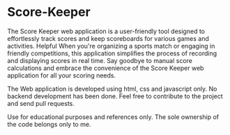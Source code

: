 # Score-Keeper

The Score Keeper web application is a user-friendly tool designed to effortlessly track scores and keep scoreboards for various games and activities. Helpful When you're organizing a sports match or engaging in friendly competitions, this application simplifies the process of recording and displaying scores in real time. Say goodbye to manual score calculations and embrace the convenience of the Score Keeper web application for all your scoring needs.

The Web application is developed using html, css and javascript only. No backend development has been done.
Feel free to contribute to the project and send pull requests.

Use for educational purposes and references only.
The sole ownership of the code belongs only to me.

